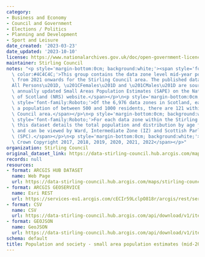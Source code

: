 ```yaml
---
category:
- Business and Economy
- Council and Government
- Elections / Politics
- Planning and Development
- Sport and Leisure
date_created: '2023-03-23'
date_updated: '2023-10-10'
license: https://www.nationalarchives.gov.uk/doc/open-government-licence/version/3/
maintainer: Stirling Council
notes: "<p style='margin-bottom:0cm; background:white;'><span style='font-family:Roboto;\
  \ color:#4C4C4C;'>This group contains the data zone level mid-year population estimates\
  \ from 2021 onwards for the Stirling Council area. The published datasets for \u201C\
  All Persons\u201D, \u201CFemales\u201D and \u201CMales\u201D are sourced from the\
  \ annually updated Small Areas Population Estimates (SAPE) on the National Records\
  \ of Scotland (NRS) website.</span></p>\n<p style='margin-bottom:0cm; background:white;'><span\
  \ style='font-family:Roboto;'>Of the 6,976 data zones in Scotland, each covering\
  \ a population of between 500 and 1000 residents, there are 121 within the Stirling\
  \ Council area.</span></p>\n<p style='margin-bottom:0cm; background:white;'><span\
  \ style='font-family:Roboto;'>For each data zone within the Stirling Council area,\
  \ this dataset details the total population and distribution by age for the above,\
  \ and can be viewed by Ward, Intermediate Zone (IZ) and Scottish Parliamentary Constituency\
  \ (SPC).</span></p>\n<p style='margin-bottom:0cm; background:white;'><span style='font-family:Roboto;'>\xA9\
  \ Crown Copyright 2017, 2018, 2019, 2020, 2021, 2022</span></p>"
organization: Stirling Council
original_dataset_link: https://data-stirling-council.hub.arcgis.com/maps/stirling-council::population-and-society-small-area-population-estimates-mid-2021-all-persons
records: null
resources:
- format: ARCGIS HUB DATASET
  name: Web Page
  url: https://data-stirling-council.hub.arcgis.com/maps/stirling-council::population-and-society-small-area-population-estimates-mid-2021-all-persons
- format: ARCGIS GEOSERVICE
  name: Esri REST
  url: https://services-eu1.arcgis.com/cECIr59LclpO818r/arcgis/rest/services/population%20and%20society%20-%20small%20area%20population%20estimates%20(mid-2021%20all)/FeatureServer/0
- format: CSV
  name: CSV
  url: https://data-stirling-council.hub.arcgis.com/api/download/v1/items/409d4443468d4635adebcebd1150ce81/csv?layers=0
- format: GEOJSON
  name: GeoJSON
  url: https://data-stirling-council.hub.arcgis.com/api/download/v1/items/409d4443468d4635adebcebd1150ce81/geojson?layers=0
schema: default
title: Population and society - small area population estimates (mid-2021 all persons)
---
```

